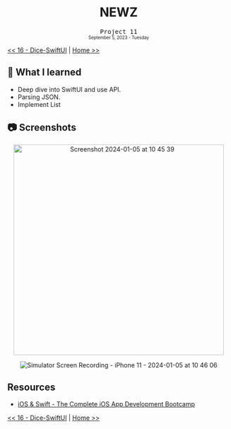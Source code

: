 <div align = center>
  <h1>NEWZ</h1>
  <samp>Project 11</samp>
  <br>
  <sub>
  <small>September 5, 2023 - Tuesday</small>
  </sub>
</div>

[<< 16 - Dice-SwiftUI](../16%20-%20Dice-SwiftUI) | [Home >>](../https://github.com/ItsLuciferBC/Swift-Bootcamp)

## 📝 What I learned

- Deep dive into SwiftUI and use API.
- Parsing JSON.
- Implement List

## 📷 Screenshots

<div align = center>
  <img width="476" alt="Screenshot 2024-01-05 at 10 45 39" src="https://github.com/ItsLuciferBC/Swift-Bootcamp/assets/83160142/b424c1ad-d58a-400f-bc6e-9f4ed0e5068f">

  ![Simulator Screen Recording - iPhone 11 - 2024-01-05 at 10 46 06](https://github.com/ItsLuciferBC/Swift-Bootcamp/assets/83160142/34b9c72d-039b-4eac-9d73-0ca4920120e2)

</div>

## Resources

- [iOS & Swift - The Complete iOS App Development Bootcamp](https://www.udemy.com/course/ios-13-app-development-bootcamp/learn/lecture/16813258#overview)

[<< 16 - Dice-SwiftUI](../16%20-%20Dice-SwiftUI) | [Home >>](../https://github.com/ItsLuciferBC/Swift-Bootcamp)


